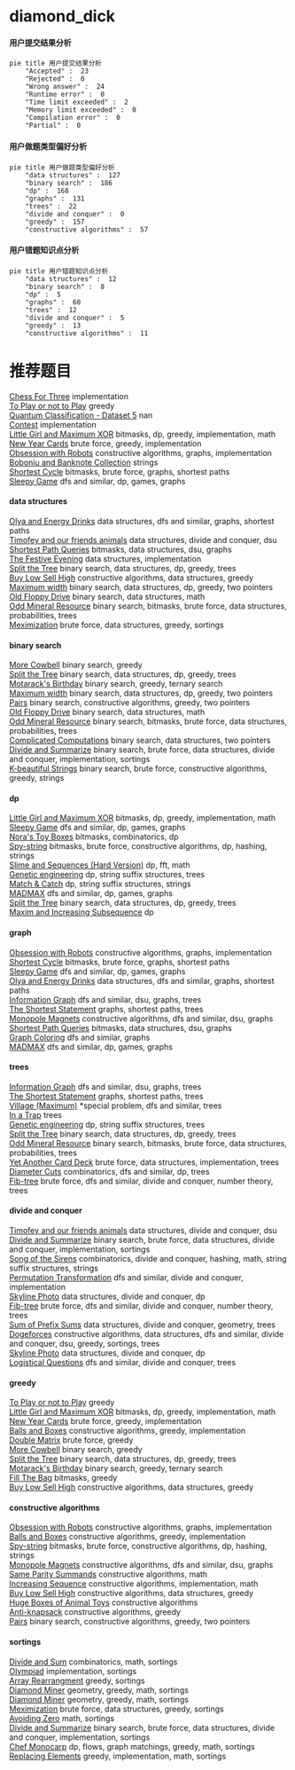 # diamond_dick
<!-- tabs:start -->
#### **用户提交结果分析**

```mermaid
pie title 用户提交结果分析
    "Accepted" :  23
    "Rejected" :  0
    "Wrong answer" :  24
    "Runtime error" :  0
    "Time limit exceeded" :  2
    "Memory limit exceeded" :  0
    "Compilation error" :  0
    "Partial" :  0
```
#### **用户做题类型偏好分析**

```mermaid
pie title 用户做题类型偏好分析
    "data structures" :  127
    "binary search" :  186
    "dp" :  168
    "graphs" :  131
    "trees" :  22
    "divide and conquer" :  0
    "greedy" :  157
    "constructive algorithms" :  57
```
#### **用户错题知识点分析**

```mermaid
pie title 用户错题知识点分析
    "data structures" :  12
    "binary search" :  8
    "dp" :  5
    "graphs" :  60
    "trees" :  12
    "divide and conquer" :  5
    "greedy" :  13
    "constructive algorithms" :  11
```
<!-- tabs:end -->
# 推荐题目
[Chess For Three](http://codeforces.com/problemset/problem/893/A)		implementation		  
[To Play or not to Play](http://codeforces.com/problemset/problem/856/F)		greedy		  
[Quantum Classification - Dataset 5](http://codeforces.com/problemset/problem/1357/D3)		nan		  
[Contest](http://codeforces.com/problemset/problem/501/A)		implementation		  
[Little Girl and Maximum XOR](http://codeforces.com/problemset/problem/276/D)		bitmasks,
                        dp,
                        greedy,
                        implementation,
                        math		  
[New Year Cards](http://codeforces.com/problemset/problem/140/B)		brute force,
                        greedy,
                        implementation		  
[Obsession with Robots](http://codeforces.com/problemset/problem/8/B)		constructive algorithms,
                        graphs,
                        implementation		  
[Boboniu and Banknote Collection](http://codeforces.com/problemset/problem/1394/E)		strings		  
[Shortest Cycle](https://codeforces.com/contest/1206/problem/D)		bitmasks,
                        brute force,
                        graphs,
                        shortest paths		  
[Sleepy Game](http://codeforces.com/problemset/problem/936/B)		dfs and similar,
                        dp,
                        games,
                        graphs		  
<!-- tabs:start -->
#### **data structures**
[Olya and Energy Drinks](http://codeforces.com/problemset/problem/877/D)		data structures,
                        dfs and similar,
                        graphs,
                        shortest paths		  
[Timofey and our friends animals](http://codeforces.com/problemset/problem/763/E)		data structures,
                        divide and conquer,
                        dsu		  
[Shortest Path Queries](http://codeforces.com/problemset/problem/938/G)		bitmasks,
                        data structures,
                        dsu,
                        graphs		  
[The Festive Evening](http://codeforces.com/problemset/problem/834/B)		data structures,
                        implementation		  
[Split the Tree](http://codeforces.com/problemset/problem/1059/E)		binary search,
                        data structures,
                        dp,
                        greedy,
                        trees		  
[Buy Low Sell High](https://codeforces.com/contest/867/problem/E)		constructive algorithms,
                        data structures,
                        greedy		  
[Maximum width](http://codeforces.com/problemset/problem/1492/C)		binary search,
                        data structures,
                        dp,
                        greedy,
                        two pointers		  
[Old Floppy Drive](http://codeforces.com/problemset/problem/1490/G)		binary search,
                        data structures,
                        math		  
[Odd Mineral Resource](http://codeforces.com/problemset/problem/1479/D)		binary search,
                        bitmasks,
                        brute force,
                        data structures,
                        probabilities,
                        trees		  
[Meximization](http://codeforces.com/problemset/problem/1497/A)		brute force,
                        data structures,
                        greedy,
                        sortings		  
#### **binary search**
[More Cowbell](http://codeforces.com/problemset/problem/604/B)		binary search,
                        greedy		  
[Split the Tree](http://codeforces.com/problemset/problem/1059/E)		binary search,
                        data structures,
                        dp,
                        greedy,
                        trees		  
[Motarack's Birthday](http://codeforces.com/problemset/problem/1301/B)		binary search,
                        greedy,
                        ternary search		  
[Maximum width](http://codeforces.com/problemset/problem/1492/C)		binary search,
                        data structures,
                        dp,
                        greedy,
                        two pointers		  
[Pairs](http://codeforces.com/problemset/problem/1463/D)		binary search,
                        constructive algorithms,
                        greedy,
                        two pointers		  
[Old Floppy Drive](http://codeforces.com/problemset/problem/1490/G)		binary search,
                        data structures,
                        math		  
[Odd Mineral Resource](http://codeforces.com/problemset/problem/1479/D)		binary search,
                        bitmasks,
                        brute force,
                        data structures,
                        probabilities,
                        trees		  
[Complicated Computations](http://codeforces.com/problemset/problem/1436/E)		binary search,
                        data structures,
                        two pointers		  
[Divide and Summarize](http://codeforces.com/problemset/problem/1461/D)		binary search,
                        brute force,
                        data structures,
                        divide and conquer,
                        implementation,
                        sortings		  
[K-beautiful Strings](http://codeforces.com/problemset/problem/1493/C)		binary search,
                        brute force,
                        constructive algorithms,
                        greedy,
                        strings		  
#### **dp**
[Little Girl and Maximum XOR](http://codeforces.com/problemset/problem/276/D)		bitmasks,
                        dp,
                        greedy,
                        implementation,
                        math		  
[Sleepy Game](http://codeforces.com/problemset/problem/936/B)		dfs and similar,
                        dp,
                        games,
                        graphs		  
[Nora's Toy Boxes](http://codeforces.com/problemset/problem/1292/F)		bitmasks,
                        combinatorics,
                        dp		  
[Spy-string](http://codeforces.com/problemset/problem/1360/F)		bitmasks,
                        brute force,
                        constructive algorithms,
                        dp,
                        hashing,
                        strings		  
[Slime and Sequences (Hard Version)](http://codeforces.com/problemset/problem/1349/F2)		dp,
                        fft,
                        math		  
[Genetic engineering](http://codeforces.com/problemset/problem/86/C)		dp,
                        string suffix structures,
                        trees		  
[Match & Catch](http://codeforces.com/problemset/problem/427/D)		dp,
                        string suffix structures,
                        strings		  
[MADMAX](http://codeforces.com/problemset/problem/917/B)		dfs and similar,
                        dp,
                        games,
                        graphs		  
[Split the Tree](http://codeforces.com/problemset/problem/1059/E)		binary search,
                        data structures,
                        dp,
                        greedy,
                        trees		  
[Maxim and Increasing Subsequence](http://codeforces.com/problemset/problem/261/D)		dp		  
#### **graph**
[Obsession with Robots](http://codeforces.com/problemset/problem/8/B)		constructive algorithms,
                        graphs,
                        implementation		  
[Shortest Cycle](https://codeforces.com/contest/1206/problem/D)		bitmasks,
                        brute force,
                        graphs,
                        shortest paths		  
[Sleepy Game](http://codeforces.com/problemset/problem/936/B)		dfs and similar,
                        dp,
                        games,
                        graphs		  
[Olya and Energy Drinks](http://codeforces.com/problemset/problem/877/D)		data structures,
                        dfs and similar,
                        graphs,
                        shortest paths		  
[Information Graph](http://codeforces.com/problemset/problem/466/E)		dfs and similar,
                        dsu,
                        graphs,
                        trees		  
[The Shortest Statement](http://codeforces.com/problemset/problem/1051/F)		graphs,
                        shortest paths,
                        trees		  
[Monopole Magnets](http://codeforces.com/problemset/problem/1344/B)		constructive algorithms,
                        dfs and similar,
                        dsu,
                        graphs		  
[Shortest Path Queries](http://codeforces.com/problemset/problem/938/G)		bitmasks,
                        data structures,
                        dsu,
                        graphs		  
[Graph Coloring](http://codeforces.com/problemset/problem/662/B)		dfs and similar,
                        graphs		  
[MADMAX](http://codeforces.com/problemset/problem/917/B)		dfs and similar,
                        dp,
                        games,
                        graphs		  
#### **trees**
[Information Graph](http://codeforces.com/problemset/problem/466/E)		dfs and similar,
                        dsu,
                        graphs,
                        trees		  
[The Shortest Statement](http://codeforces.com/problemset/problem/1051/F)		graphs,
                        shortest paths,
                        trees		  
[Village (Maximum)](http://codeforces.com/problemset/problem/1387/B2)		*special problem,
                        dfs and similar,
                        trees		  
[In a Trap](http://codeforces.com/problemset/problem/840/E)		trees		  
[Genetic engineering](http://codeforces.com/problemset/problem/86/C)		dp,
                        string suffix structures,
                        trees		  
[Split the Tree](http://codeforces.com/problemset/problem/1059/E)		binary search,
                        data structures,
                        dp,
                        greedy,
                        trees		  
[Odd Mineral Resource](http://codeforces.com/problemset/problem/1479/D)		binary search,
                        bitmasks,
                        brute force,
                        data structures,
                        probabilities,
                        trees		  
[Yet Another Card Deck](http://codeforces.com/problemset/problem/1511/C)		brute force,
                        data structures,
                        implementation,
                        trees		  
[Diameter Cuts](http://codeforces.com/problemset/problem/1499/F)		combinatorics,
                        dfs and similar,
                        dp,
                        trees		  
[Fib-tree](http://codeforces.com/problemset/problem/1491/E)		brute force,
                        dfs and similar,
                        divide and conquer,
                        number theory,
                        trees		  
#### **divide and conquer**
[Timofey and our friends animals](http://codeforces.com/problemset/problem/763/E)		data structures,
                        divide and conquer,
                        dsu		  
[Divide and Summarize](http://codeforces.com/problemset/problem/1461/D)		binary search,
                        brute force,
                        data structures,
                        divide and conquer,
                        implementation,
                        sortings		  
[Song of the Sirens](http://codeforces.com/problemset/problem/1466/G)		combinatorics,
                        divide and conquer,
                        hashing,
                        math,
                        string suffix structures,
                        strings		  
[Permutation Transformation](http://codeforces.com/problemset/problem/1490/D)		dfs and similar,
                        divide and conquer,
                        implementation		  
[Skyline Photo](https://codeforces.com/contest/1483/problem/C)		data structures,
                        divide and conquer,
                        dp		  
[Fib-tree](http://codeforces.com/problemset/problem/1491/E)		brute force,
                        dfs and similar,
                        divide and conquer,
                        number theory,
                        trees		  
[Sum of Prefix Sums](http://codeforces.com/problemset/problem/1303/G)		data structures,
                        divide and conquer,
                        geometry,
                        trees		  
[Dogeforces](http://codeforces.com/problemset/problem/1494/D)		constructive algorithms,
                        data structures,
                        dfs and similar,
                        divide and conquer,
                        dsu,
                        greedy,
                        sortings,
                        trees		  
[Skyline Photo](http://codeforces.com/problemset/problem/1482/E)		data structures,
                        divide and conquer,
                        dp		  
[Logistical Questions](http://codeforces.com/problemset/problem/566/C)		dfs and similar,
                        divide and conquer,
                        trees		  
#### **greedy**
[To Play or not to Play](http://codeforces.com/problemset/problem/856/F)		greedy		  
[Little Girl and Maximum XOR](http://codeforces.com/problemset/problem/276/D)		bitmasks,
                        dp,
                        greedy,
                        implementation,
                        math		  
[New Year Cards](http://codeforces.com/problemset/problem/140/B)		brute force,
                        greedy,
                        implementation		  
[Balls and Boxes](http://codeforces.com/problemset/problem/260/C)		constructive algorithms,
                        greedy,
                        implementation		  
[Double Matrix](http://codeforces.com/problemset/problem/1162/B)		brute force,
                        greedy		  
[More Cowbell](http://codeforces.com/problemset/problem/604/B)		binary search,
                        greedy		  
[Split the Tree](http://codeforces.com/problemset/problem/1059/E)		binary search,
                        data structures,
                        dp,
                        greedy,
                        trees		  
[Motarack's Birthday](http://codeforces.com/problemset/problem/1301/B)		binary search,
                        greedy,
                        ternary search		  
[Fill The Bag](http://codeforces.com/problemset/problem/1303/D)		bitmasks,
                        greedy		  
[Buy Low Sell High](https://codeforces.com/contest/867/problem/E)		constructive algorithms,
                        data structures,
                        greedy		  
#### **constructive algorithms**
[Obsession with Robots](http://codeforces.com/problemset/problem/8/B)		constructive algorithms,
                        graphs,
                        implementation		  
[Balls and Boxes](http://codeforces.com/problemset/problem/260/C)		constructive algorithms,
                        greedy,
                        implementation		  
[Spy-string](http://codeforces.com/problemset/problem/1360/F)		bitmasks,
                        brute force,
                        constructive algorithms,
                        dp,
                        hashing,
                        strings		  
[Monopole Magnets](http://codeforces.com/problemset/problem/1344/B)		constructive algorithms,
                        dfs and similar,
                        dsu,
                        graphs		  
[Same Parity Summands](http://codeforces.com/problemset/problem/1352/B)		constructive algorithms,
                        math		  
[Increasing Sequence](http://codeforces.com/problemset/problem/11/A)		constructive algorithms,
                        implementation,
                        math		  
[Buy Low Sell High](https://codeforces.com/contest/867/problem/E)		constructive algorithms,
                        data structures,
                        greedy		  
[Huge Boxes of Animal Toys](http://codeforces.com/problemset/problem/1425/H)		constructive algorithms		  
[Anti-knapsack](http://codeforces.com/problemset/problem/1493/A)		constructive algorithms,
                        greedy		  
[Pairs](http://codeforces.com/problemset/problem/1463/D)		binary search,
                        constructive algorithms,
                        greedy,
                        two pointers		  
#### **sortings**
[Divide and Sum](https://codeforces.com/contest/1445/problem/D)		combinatorics,
                        math,
                        sortings		  
[Olympiad](http://codeforces.com/problemset/problem/937/A)		implementation,
                        sortings		  
[Array Rearrangment](http://codeforces.com/problemset/problem/1445/A)		greedy,
                        sortings		  
[Diamond Miner](https://codeforces.com/contest/1496/problem/C)		geometry,
                        greedy,
                        math,
                        sortings		  
[Diamond Miner](http://codeforces.com/problemset/problem/1495/A)		geometry,
                        greedy,
                        math,
                        sortings		  
[Meximization](http://codeforces.com/problemset/problem/1497/A)		brute force,
                        data structures,
                        greedy,
                        sortings		  
[Avoiding Zero](http://codeforces.com/problemset/problem/1427/A)		math,
                        sortings		  
[Divide and Summarize](http://codeforces.com/problemset/problem/1461/D)		binary search,
                        brute force,
                        data structures,
                        divide and conquer,
                        implementation,
                        sortings		  
[Chef Monocarp](http://codeforces.com/problemset/problem/1437/C)		dp,
                        flows,
                        graph matchings,
                        greedy,
                        math,
                        sortings		  
[Replacing Elements](http://codeforces.com/problemset/problem/1473/A)		greedy,
                        implementation,
                        math,
                        sortings		  
<!-- tabs:end -->
